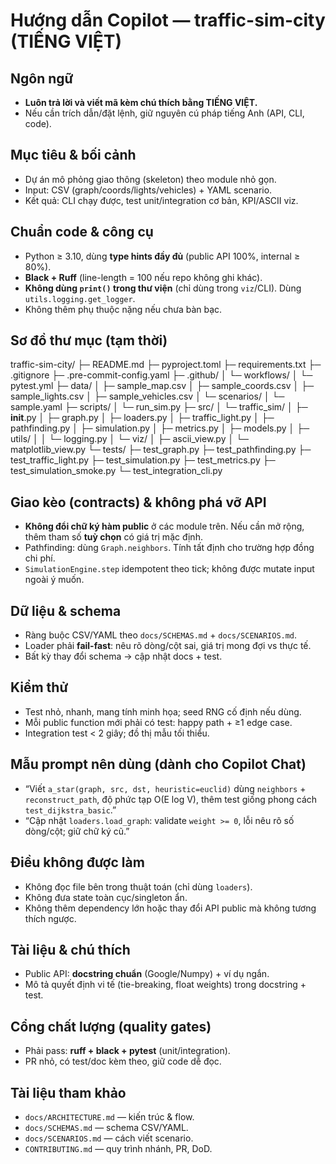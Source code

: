 # Hướng dẫn Copilot — traffic-sim-city (TIẾNG VIỆT)

## Ngôn ngữ

- **Luôn trả lời và viết mã kèm chú thích bằng TIẾNG VIỆT.**
- Nếu cần trích dẫn/đặt lệnh, giữ nguyên cú pháp tiếng Anh (API, CLI, code).

## Mục tiêu & bối cảnh

- Dự án mô phỏng giao thông (skeleton) theo module nhỏ gọn.
- Input: CSV (graph/coords/lights/vehicles) + YAML scenario.
- Kết quả: CLI chạy được, test unit/integration cơ bản, KPI/ASCII viz.

## Chuẩn code & công cụ

- Python ≥ 3.10, dùng **type hints đầy đủ** (public API 100%, internal ≥ 80%).
- **Black + Ruff** (line-length = 100 nếu repo không ghi khác).
- **Không dùng `print()` trong thư viện** (chỉ dùng trong `viz`/CLI). Dùng `utils.logging.get_logger`.
- Không thêm phụ thuộc nặng nếu chưa bàn bạc.

## Sơ đồ thư mục (tạm thời)

traffic-sim-city/
├─ README.md
├─ pyproject.toml
├─ requirements.txt
├─ .gitignore
├─ .pre-commit-config.yaml
├─ .github/
│ └─ workflows/
│ └─ pytest.yml
├─ data/
│ ├─ sample_map.csv
│ ├─ sample_coords.csv
│ ├─ sample_lights.csv
│ ├─ sample_vehicles.csv
│ └─ scenarios/
│ └─ sample.yaml
├─ scripts/
│ └─ run_sim.py
├─ src/
│ └─ traffic_sim/
│ ├─ **init**.py
│ ├─ graph.py
│ ├─ loaders.py
│ ├─ traffic_light.py
│ ├─ pathfinding.py
│ ├─ simulation.py
│ ├─ metrics.py
│ ├─ models.py
│ ├─ utils/
│ │ └─ logging.py
│ └─ viz/
│ ├─ ascii_view.py
│ └─ matplotlib_view.py
└─ tests/
├─ test_graph.py
├─ test_pathfinding.py
├─ test_traffic_light.py
├─ test_simulation.py
├─ test_metrics.py
├─ test_simulation_smoke.py
└─ test_integration_cli.py

## Giao kèo (contracts) & không phá vỡ API

- **Không đổi chữ ký hàm public** ở các module trên. Nếu cần mở rộng, thêm tham số **tuỳ chọn** có giá trị mặc định.
- Pathfinding: dùng `Graph.neighbors`. Tính tất định cho trường hợp đồng chi phí.
- `SimulationEngine.step` idempotent theo tick; không được mutate input ngoài ý muốn.

## Dữ liệu & schema

- Ràng buộc CSV/YAML theo `docs/SCHEMAS.md` + `docs/SCENARIOS.md`.
- Loader phải **fail-fast**: nêu rõ dòng/cột sai, giá trị mong đợi vs thực tế.
- Bất kỳ thay đổi schema → cập nhật docs + test.

## Kiểm thử

- Test nhỏ, nhanh, mang tính minh họa; seed RNG cố định nếu dùng.
- Mỗi public function mới phải có test: happy path + ≥1 edge case.
- Integration test < 2 giây; đồ thị mẫu tối thiểu.

## Mẫu prompt nên dùng (dành cho Copilot Chat)

- “Viết `a_star(graph, src, dst, heuristic=euclid)` dùng `neighbors` + `reconstruct_path`, độ phức tạp O(E log V), thêm test giống phong cách `test_dijkstra_basic`.”
- “Cập nhật `loaders.load_graph`: validate `weight >= 0`, lỗi nêu rõ số dòng/cột; giữ chữ ký cũ.”

## Điều không được làm

- Không đọc file bên trong thuật toán (chỉ dùng `loaders`).
- Không đưa state toàn cục/singleton ẩn.
- Không thêm dependency lớn hoặc thay đổi API public mà không tương thích ngược.

## Tài liệu & chú thích

- Public API: **docstring chuẩn** (Google/Numpy) + ví dụ ngắn.
- Mô tả quyết định vi tế (tie-breaking, float weights) trong docstring + test.

## Cổng chất lượng (quality gates)

- Phải pass: **ruff + black + pytest** (unit/integration).
- PR nhỏ, có test/doc kèm theo, giữ code dễ đọc.

## Tài liệu tham khảo

- `docs/ARCHITECTURE.md` — kiến trúc & flow.
- `docs/SCHEMAS.md` — schema CSV/YAML.
- `docs/SCENARIOS.md` — cách viết scenario.
- `CONTRIBUTING.md` — quy trình nhánh, PR, DoD.
